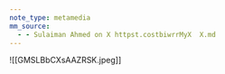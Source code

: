 ```yaml
---
note_type: metamedia
mm_source:
  - - Sulaiman Ahmed on X httpst.costbiwrrMyX  X.md
---
```


![[GMSLBbCXsAAZRSK.jpeg]]


